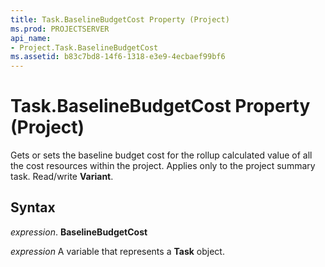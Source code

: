 ```yaml
---
title: Task.BaselineBudgetCost Property (Project)
ms.prod: PROJECTSERVER
api_name:
- Project.Task.BaselineBudgetCost
ms.assetid: b83c7bd8-14f6-1318-e3e9-4ecbaef99bf6
---
```



# Task.BaselineBudgetCost Property (Project)

Gets or sets the baseline budget cost for the rollup calculated value of all the cost resources within the project. Applies only to the project summary task. Read/write  **Variant**.


## Syntax

 _expression_. **BaselineBudgetCost**

 _expression_ A variable that represents a **Task** object.


